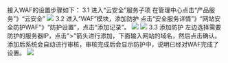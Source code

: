 接入WAF的设置步骤如下：
3.1 进入“云安全”服务子项
在管理中心点击“产品服务”》“云安全”
![](//mccdn.qcloud.com/img56c6367e64c32.png)
3.2 进入“WAF”模块，添加防护
点击“安全服务详情”》“网站安全防护WAF"》“防护设置”，点击“添加记录”。
![](//mccdn.qcloud.com/img56c6368e87f1a.png)
![](//mccdn.qcloud.com/img56c6369b8f354.png)
3.3 添加防护
左边选择需要防护的服务器IP，点击">"箭头进行添加，下面输入网站的域名，然后点击确认。添加后系统会自动进行审核，审核完成后会显示防护中，说明已经对WAF完成了设置。
![](//mccdn.qcloud.com/img56c636b1b38fc.png)
